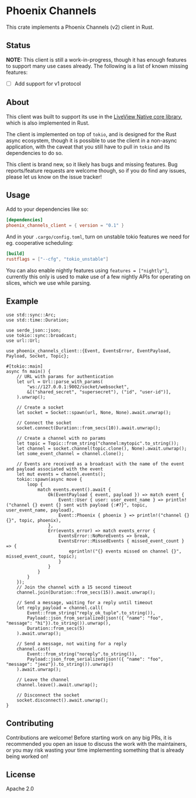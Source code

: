 # Phoenix Channels

This crate implements a Phoenix Channels (v2) client in Rust.

## Status

**NOTE:** This client is still a work-in-progress, though it has enough features to support many
use cases already. The following is a list of known missing features:

- [ ] Add support for v1 protocol

## About

This client was built to support its use in the [LiveView Native core library](https://github.com/liveview-native/liveview-native-core),
which is also implemented in Rust.

The client is implemented on top of `tokio`, and is designed for the Rust async ecosystem, though it is possible to use the
client in a non-async application, with the caveat that you still have to pull in `tokio` and its dependencies to do so.

This client is brand new, so it likely has bugs and missing features. Bug reports/feature requests are welcome though, so
if you do find any issues, please let us know on the issue tracker!

## Usage

Add to your dependencies like so:

```toml
[dependencies]
phoenix_channels_client = { version = "0.1" }
```

And in your `.cargo/config.toml`, turn on unstable tokio features we need for eg. cooperative scheduling:

```toml
[build]
rustflags = ["--cfg", "tokio_unstable"]
```

You can also enable nightly features using `features = ["nightly"]`, currently this only is used to make use of a few
nightly APIs for operating on slices, which we use while parsing.

## Example

```rust,no_run
use std::sync::Arc;
use std::time::Duration;

use serde_json::json;
use tokio::sync::broadcast;
use url::Url;

use phoenix_channels_client::{Event, EventsError, EventPayload, Payload, Socket, Topic};

#[tokio::main]
async fn main() {
    // URL with params for authentication
    let url = Url::parse_with_params(
        "ws://127.0.0.1:9002/socket/websocket",
        &[("shared_secret", "supersecret"), ("id", "user-id")],
    ).unwrap();

    // Create a socket
    let socket = Socket::spawn(url, None, None).await.unwrap();

    // Connect the socket
    socket.connect(Duration::from_secs(10)).await.unwrap();

    // Create a channel with no params
    let topic = Topic::from_string("channel:mytopic".to_string());
    let channel = socket.channel(topic.clone(), None).await.unwrap();
    let some_event_channel = channel.clone();

    // Events are received as a broadcast with the name of the event and payload associated with the event
    let mut events = channel.events();
    tokio::spawn(async move {
        loop {
            match events.event().await {
                Ok(EventPayload { event, payload }) => match event {
                    Event::User { user: user_event_name } => println!("channel {} event {} sent with payload {:#?}", topic, user_event_name, payload),
                    Event::Phoenix { phoenix } => println!("channel {} {}", topic, phoenix),
                },
                Err(events_error) => match events_error {
                    EventsError::NoMoreEvents => break,
                    EventsError::MissedEvents { missed_event_count } => {
                        eprintln!("{} events missed on channel {}", missed_event_count, topic);
                    }
                }
            }
        }
    });
    // Join the channel with a 15 second timeout
    channel.join(Duration::from_secs(15)).await.unwrap();

    // Send a message, waiting for a reply until timeout
    let reply_payload = channel.call(
        Event::from_string("reply_ok_tuple".to_string()),
        Payload::json_from_serialized(json!({ "name": "foo", "message": "hi"}).to_string()).unwrap(),
        Duration::from_secs(5)
    ).await.unwrap();

    // Send a message, not waiting for a reply
    channel.cast(
        Event::from_string("noreply".to_string()),
        Payload::json_from_serialized(json!({ "name": "foo", "message": "jeez"}).to_string()).unwrap()
    ).await.unwrap();

    // Leave the channel
    channel.leave().await.unwrap();

    // Disconnect the socket
    socket.disconnect().await.unwrap();
}
```

## Contributing

Contributions are welcome! Before starting work on any big PRs, it is recommended you open an issue
to discuss the work with the maintainers, or you may risk wasting your time implementing something that
is already being worked on!

## License

Apache 2.0
